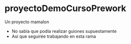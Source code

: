 # proyectoDemoCursoPrework
Un proyecto mamalon

* No sabía que podía realizar guiones supuestamente
* Así que seguirée trabajando en esta rama